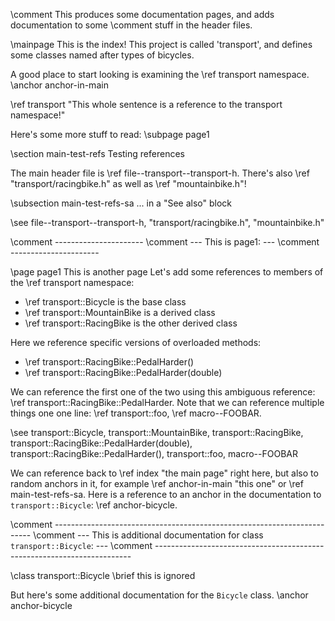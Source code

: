 \comment This produces some documentation pages, and adds documentation to some
\comment stuff in the header files.


\mainpage This is the index!
This project is called 'transport', and defines some classes named after types
of bicycles.

A good place to start looking is examining the \ref transport namespace. \anchor anchor-in-main

\ref transport "This whole sentence is a reference to the transport namespace!" 

Here's some more stuff to read: \subpage page1

\section main-test-refs Testing references

The main header file is \ref file--transport--transport-h. There's also \ref "transport/racingbike.h" as well
as \ref "mountainbike.h"!

\subsection main-test-refs-sa ... in  a "See also" block

\see file--transport--transport-h, "transport/racingbike.h", "mountainbike.h"


\comment ----------------------
\comment --- This is page1: ---
\comment ----------------------

\page page1 This is another page
Let's add some references to members of the \ref transport namespace:

- \ref transport::Bicycle is the base class
- \ref transport::MountainBike is a derived class
- \ref transport::RacingBike is the other derived class

Here we reference specific versions of overloaded methods:

- \ref transport::RacingBike::PedalHarder()
- \ref transport::RacingBike::PedalHarder(double)

We can reference the first one of the two using this ambiguous reference:
\ref transport::RacingBike::PedalHarder. Note that we can reference
multiple things one one line: \ref transport::foo, \ref macro--FOOBAR.

\see transport::Bicycle, transport::MountainBike, transport::RacingBike, transport::RacingBike::PedalHarder(double), transport::RacingBike::PedalHarder(), transport::foo, macro--FOOBAR

We can reference back to \ref index "the main page" right here, but also to random
anchors in it, for example \ref anchor-in-main "this one" or \ref main-test-refs-sa.
Here is a reference to an anchor in the documentation to `transport::Bicycle`:
\ref anchor-bicycle.

\comment ------------------------------------------------------------------------
\comment --- This is additional documentation for class `transport::Bicycle`: ---
\comment ------------------------------------------------------------------------

\class transport::Bicycle
\brief this is ignored

But here's some additional documentation for the `Bicycle` class. \anchor anchor-bicycle
